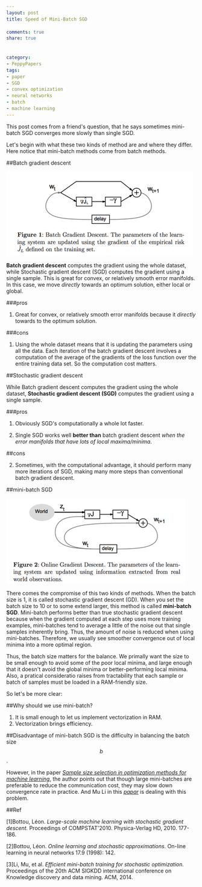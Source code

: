 ```yaml
---
layout: post
title: Speed of Mini-Batch SGD

comments: true
share: true


category:
- PeppyPapers
tags:
- paper
- SGD
- convex optimization
- neural networks
- batch
- machine learning
---
```


This post comes from a friend's question, that he says sometimes mini-batch SGD converges more slowly than single SGD. 

Let's begin with what these two kinds of method are and where they differ. Here notice that mini-batch methods come from batch methods.

##Batch gradient descent

![figures from L´eon Bottou](/images/sgd_batch.png)

**Batch gradient descent** computes the gradient using the whole dataset, while Stochastic gradient descent (SGD) computes the gradient using a single sample. This is great for convex, or relatively smooth error manifolds. In this case, we move *directly* towards an optimum solution, either local or global. 

###pros

1. Great for convex, or relatively smooth error manifolds because it *directly* towards to the optimum solution.

###cons

1. Using the whole dataset means that it is updating the parameters using all the data. Each iteration of the batch gradient descent involves a computation of the average of the gradients of the loss function over the entire training data set. So the computation cost matters.

##Stochastic gradient descent

While Batch gradient descent computes the gradient using the whole dataset, **Stochastic gradient descent (SGD)** computes the gradient using a single sample. 

###pros

1. Obviously SGD's computationally a whole lot faster. 

2. Single SGD works well **better than** batch gradient descent *when the error manifolds that have lots of local maxima/minima*.

##cons

2. Sometimes, with the computational advantage, it should perform many more iterations of SGD, making many more steps than conventional batch gradient descent. 


##mini-batch SGD

![figures from L´eon Bottou](/images/sgd_minibatch.png)

There comes the compromise of this two kinds of methods. When the batch size is 1, it is called stochastic gradient descent (GD).
When you set the batch size to 10 or to some extend larger, this method is called **mini-batch SGD**. Mini-batch performs better than true stochastic gradient descent because when the gradient computed at each step uses more training examples, mini-batches tend to average a little of the noise out that single samples inherently bring. Thus, the amount of noise is reduced when using mini-batches. Therefore, we usually see smoother convergence out of local minima into a more optimal region. 

Thus, the batch size matters for the balance. We primally want the size to be small enough to avoid some of the poor local minima, and large enough that it doesn't avoid the global minima or better-performing local minima. Also, a pratical consideratio raises from tractability that each sample or batch of samples must be loaded in a RAM-friendly size.

So let's be more clear:

##Why should we use mini-batch?

1. It is small enough to let us implement vectorization in RAM.
2. Vectorization brings efficiency.

##Disadvantage of mini-batch SGD
is the difficulty in balancing the batch size $$b$$. 

However, in the paper [*Sample size selection in optimization methods for machine learning*](http://link.springer.com/article/10.1007%2Fs10107-012-0572-5), the author points out that though large mini-batches are preferable to reduce the
communication cost, they may slow down convergence rate in practice. And Mu Li in this [*papar*](http://www.cs.cmu.edu/~muli/file/minibatch_sgd.pdf) is dealing with this problem.





##Ref

[1]Bottou, Léon. *Large-scale machine learning with stochastic gradient descent.* Proceedings of COMPSTAT'2010. Physica-Verlag HD, 2010. 177-186.

[2]Bottou, Léon. *Online learning and stochastic approximations.* On-line learning in neural networks 17.9 (1998): 142.

[3]Li, Mu, et al. *Efficient mini-batch training for stochastic optimization.* Proceedings of the 20th ACM SIGKDD international conference on Knowledge discovery and data mining. ACM, 2014.




